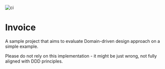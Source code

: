 ![ci](https://github.com/p-zalejko/invoice/workflows/ci/badge.svg?branch=main)

# Invoice
A sample project that aims to evaluate Domain-driven design approach on a simple example.

Please do not rely on this implementation - it might be just wrong, not fully aligned with DDD principles. 

